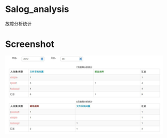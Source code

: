 # Salog_analysis
故障分析统计


# Screenshot
![Screenshot](https://github.com/ARES-HHD/salog_analysis/raw/master/static/image/salog_analysis.png)